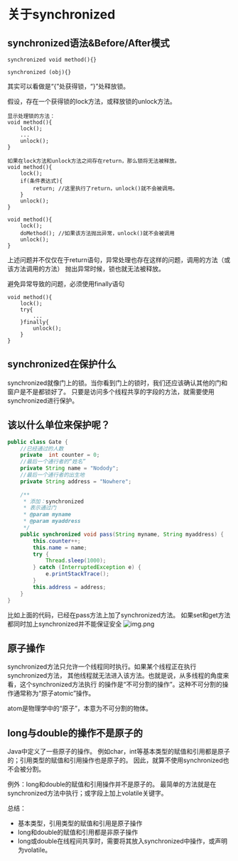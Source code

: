 # 关于synchronized

## synchronized语法&Before/After模式

```
synchronized void method(){}

synchronized (obj){}
```

其实可以看做是“{”处获得锁，“}”处释放锁。

假设，存在一个获得锁的lock方法，或释放锁的unlock方法。

```
显示处理锁的方法：
void method(){
    lock();
    ...
    unlock();
}

如果在lock方法和unlock方法之间存在return，那么锁将无法被释放。
void method(){
    lock();
    if(条件表达式){
        return; //这里执行了return，unlock()就不会被调用。
    }
    unlock();
}

void method(){
    lock();
    doMethod(); //如果该方法抛出异常，unlock()就不会被调用
    unlock();
}
```

上述问题并不仅仅在于return语句，异常处理也存在这样的问题，调用的方法（或该方法调用的方法） 抛出异常时候，锁也就无法被释放。

避免异常导致的问题，必须使用finally语句

```
void method(){
    lock();
    try{
        ...
    }finally{
        unlock();
    }
}
```

## synchronized在保护什么

synchronized就像门上的锁。当你看到门上的锁时，我们还应该确认其他的门和窗户是不是都锁好了。
只要是访问多个线程共享的字段的方法，就需要使用synchronized进行保护。

## 该以什么单位来保护呢？

```java
public class Gate {
	//已经通过的人数
	private  int counter = 0;
	//最后一个通行者的“姓名”
	private String name = "Nodody";
	//最后一个通行者的出生地
	private String address = "Nowhere";
	
	/**
	 * 添加：synchronized
	 * 表示通过门
	 * @param myname
	 * @param myaddress
	 */
	public synchronized void pass(String myname, String myaddress) {
		this.counter++;
		this.name = name;
		try {
			Thread.sleep(1000);
		} catch (InterruptedException e) {
			e.printStackTrace();
		}
		this.address = address;
	}
}
```

比如上面的代码，已经在pass方法上加了synchronized方法。 如果set和get方法都同时加上synchronized并不能保证安全
![img.png](../img/synchronized该以什么单位来保护.png)

## 原子操作

synchronized方法只允许一个线程同时执行。如果某个线程正在执行synchronized方法，
其他线程就无法进入该方法。也就是说，从多线程的角度来看，这个synchronized方法执行
的操作是“不可分割的操作”。这种不可分割的操作通常称为“原子atomic”操作。

atom是物理学中的“原子”，本意为不可分割的物体。

## long与double的操作不是原子的

Java中定义了一些原子的操作。 例如char，int等基本类型的赋值和引用都是原子的；引用类型的赋值和引用操作也是原子的。
因此，就算不使用synchronized也不会被分割。

例外：long和double的赋值和引用操作并不是原子的。 最简单的方法就是在synchronized方法中执行；或字段上加上volatile关键字。

总结：

- 基本类型，引用类型的赋值和引用是原子操作
- long和double的赋值和引用都是非原子操作
- long或double在线程间共享时，需要将其放入synchronized中操作，或声明为volatile。


























